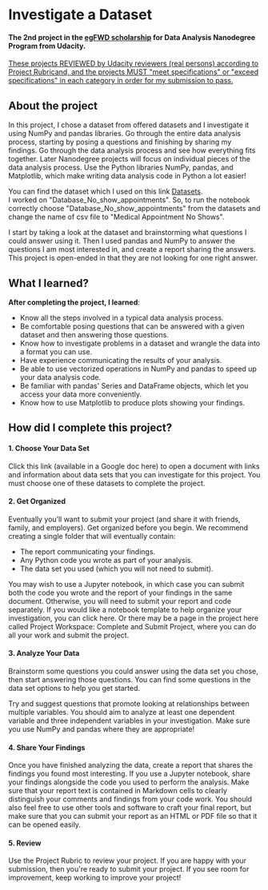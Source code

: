 # Investigate a Dataset
#### The 2nd project in the [egFWD scholarship](https://egfwd.com) for Data Analysis Nanodegree Program from Udacity.
<ins>These projects REVIEWED by Udacity reviewers (real persons) according to Project Rubricand, and the projects MUST "meet specifications" or "exceed specifications" in each category in order for my submission to pass.</ins>

## About the project
In this project, I chose a dataset from offered datasets and I investigate it using NumPy and pandas libraries. Go through the entire data analysis process, starting by posing a questions and finishing by sharing my findings.
Go through the data analysis process and see how everything fits together. Later Nanodegree projects will focus on individual pieces of the data analysis process.
Use the Python libraries NumPy, pandas, and Matplotlib, which make writing data analysis code in Python a lot easier!

You can find the dataset which I used on this link [Datasets](https://video.udacity-data.com/topher/2021/August/61138f17_databases/databases.zip).\
I worked on "Database_No_show_appointments". So, to run the notebook correctly choose "Database_No_show_appointments" from the datasets and change the name of csv file to "Medical Appointment No Shows".

I start by taking a look at the dataset and brainstorming what questions I could answer using it. Then I used pandas and NumPy to answer the questions I am most interested in, and create a report sharing the answers. This project is open-ended in that they are not looking for one right answer.

## What I learned?
**After completing the project, I learned**:
- Know all the steps involved in a typical data analysis process.
- Be comfortable posing questions that can be answered with a given dataset and then answering those questions.
- Know how to investigate problems in a dataset and wrangle the data into a format you can use.
- Have experience communicating the results of your analysis.
- Be able to use vectorized operations in NumPy and pandas to speed up your data analysis code.
- Be familiar with pandas' Series and DataFrame objects, which let you access your data more conveniently.
- Know how to use Matplotlib to produce plots showing your findings.


## How did I complete this project?
#### 1. Choose Your Data Set
Click this link (available in a Google doc here) to open a document with links and information about data sets that you can investigate for this project. You must choose one of these datasets to complete the project.

#### 2. Get Organized
Eventually you’ll want to submit your project (and share it with friends, family, and employers). Get organized before you begin. We recommend creating a single folder that will eventually contain:

- The report communicating your findings.
- Any Python code you wrote as part of your analysis.
- The data set you used (which you will not need to submit).

You may wish to use a Jupyter notebook, in which case you can submit both the code you wrote and the report of your findings in the same document. Otherwise, you will need to submit your report and code separately. If you would like a notebook template to help organize your investigation, you can click here. Or there may be a page in the project here called Project Workspace: Complete and Submit Project, where you can do all your work and submit the project.

#### 3. Analyze Your Data
Brainstorm some questions you could answer using the data set you chose, then start answering those questions. You can find some questions in the data set options to help you get started.

Try and suggest questions that promote looking at relationships between multiple variables. You should aim to analyze at least one dependent variable and three independent variables in your investigation. Make sure you use NumPy and pandas where they are appropriate!

#### 4. Share Your Findings
Once you have finished analyzing the data, create a report that shares the findings you found most interesting. If you use a Jupyter notebook, share your findings alongside the code you used to perform the analysis. Make sure that your report text is contained in Markdown cells to clearly distinguish your comments and findings from your code work. You should also feel free to use other tools and software to craft your final report, but make sure that you can submit your report as an HTML or PDF file so that it can be opened easily.

#### 5. Review
Use the Project Rubric to review your project. If you are happy with your submission, then you're ready to submit your project. If you see room for improvement, keep working to improve your project!
